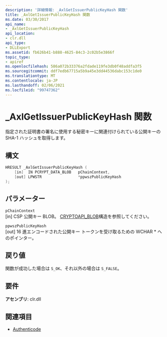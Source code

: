 ```yaml
---
description: '詳細情報: _AxlGetIssuerPublicKeyHash 関数'
title: _AxlGetIssuerPublicKeyHash 関数
ms.date: 03/30/2017
api_name:
- _AxlGetIssuerPublicKeyHash
api_location:
- clr.dll
api_type:
- DLLExport
ms.assetid: fb626b41-b888-4625-84c3-2c02b5e3866f
topic_type:
- apiref
ms.openlocfilehash: 586a072b33376a2fdade119fe3db0f48addfa3f5
ms.sourcegitcommit: ddf7edb67715a5b9a45e3dd44536dabc153c1de0
ms.translationtype: MT
ms.contentlocale: ja-JP
ms.lasthandoff: 02/06/2021
ms.locfileid: "99747362"
---
```

# <a name="_axlgetissuerpublickeyhash-function"></a>\_AxlGetIssuerPublicKeyHash 関数

指定された証明書の署名に使用する秘密キーに関連付けられている公開キーの SHA-1 ハッシュを取得します。

## <a name="syntax"></a>構文

```cpp
HRESULT _AxlGetIssuerPublicKeyHash (
    [in]  IN PCRYPT_DATA_BLOB   pChainContext,
    [out] LPWSTR                *ppwszPublicKeyHash
);
```

## <a name="parameters"></a>パラメーター

 `pChainContext`\
 [in] CSP 公開キー BLOB。 [CRYPTOAPI_BLOB](/windows/win32/api/dpapi/ns-dpapi-crypt_integer_blob)構造を参照してください。

 `ppwszPublicKeyHash`\
 [out] 16 進エンコードされた公開キー トークンを受け取るための WCHAR * へのポインター。

## <a name="return-value"></a>戻り値

 関数が成功した場合は `S_OK`、それ以外の場合は `S_FALSE`。

## <a name="requirements"></a>要件

**アセンブリ**: clr.dll

## <a name="see-also"></a>関連項目

- [Authenticode](index.md)
